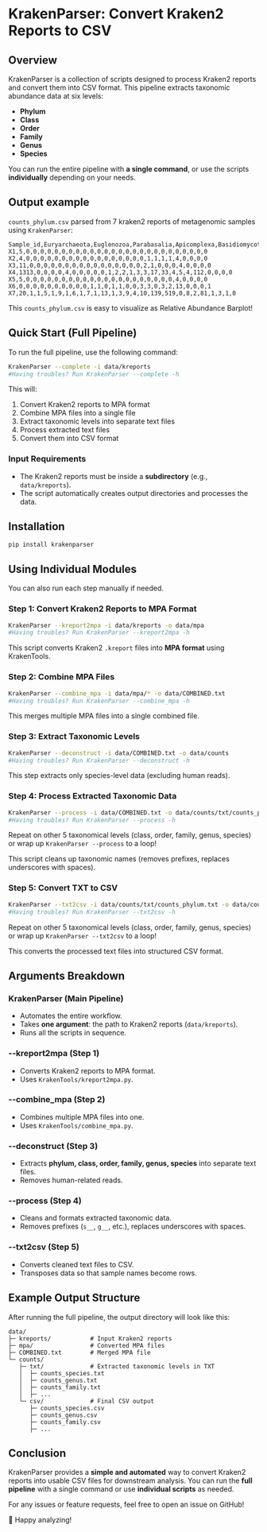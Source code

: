 # KrakenParser: Convert Kraken2 Reports to CSV

## Overview
KrakenParser is a collection of scripts designed to process Kraken2 reports and convert them into CSV format. This pipeline extracts taxonomic abundance data at six levels:
- **Phylum**
- **Class**
- **Order**
- **Family**
- **Genus**
- **Species**

You can run the entire pipeline with **a single command**, or use the scripts **individually** depending on your needs.

## Output example

`counts_phylum.csv` parsed from 7 kraken2 reports of metagenomic samples using `KrakenParser`:

```
Sample_id,Euryarchaeota,Euglenozoa,Parabasalia,Apicomplexa,Basidiomycota,Ascomycota,Acidobacteriota,Bdellovibrionota,Chlorobiota,Ignavibacteriota,Planctomycetota,Spirochaetota,Thermotogota,Fusobacteriota,Cyanobacteriota,Mycoplasmatota,Actinomycetota,Pseudomonadota,Bacteroidota,Deferribacterota,Campylobacterota,Thermodesulfobacteriota,Bacillota,Negarnaviricota,Nucleocytoviricota,Uroviricota,Peploviricota
X1,5,0,0,0,0,0,0,0,0,0,0,0,0,0,0,0,0,0,0,0,0,0,0,0,0,0,0
X2,4,0,0,0,0,0,0,0,0,0,0,0,0,0,0,0,0,0,1,1,1,1,4,0,0,0,0
X3,11,0,0,0,0,0,0,0,0,0,0,0,0,0,0,0,0,2,1,0,0,0,4,0,0,0,0
X4,1313,0,0,0,0,4,0,0,0,0,0,1,2,2,1,3,3,17,33,4,5,4,112,0,0,0,0
X5,5,0,0,0,0,0,0,0,0,0,0,0,0,0,0,0,0,0,0,0,0,0,4,0,0,0,0
X6,0,0,0,0,0,0,0,0,0,0,1,1,0,1,1,0,0,3,3,0,3,2,13,0,0,0,1
X7,20,1,1,5,1,9,1,6,1,7,1,13,1,3,9,4,10,139,519,0,8,2,81,1,3,1,0
```

This `counts_phylum.csv` is easy to visualize as Relative Abundance Barplot!

## Quick Start (Full Pipeline)
To run the full pipeline, use the following command:
```bash
KrakenParser --complete -i data/kreports
#Having troubles? Run KrakenParser --complete -h
```
This will:
1. Convert Kraken2 reports to MPA format
2. Combine MPA files into a single file
3. Extract taxonomic levels into separate text files
4. Process extracted text files
5. Convert them into CSV format

### **Input Requirements**
- The Kraken2 reports must be inside a **subdirectory** (e.g., `data/kreports`).
- The script automatically creates output directories and processes the data.

## Installation

```
pip install krakenparser
```

## Using Individual Modules
You can also run each step manually if needed.

### **Step 1: Convert Kraken2 Reports to MPA Format**
```bash
KrakenParser --kreport2mpa -i data/kreports -o data/mpa
#Having troubles? Run KrakenParser --kreport2mpa -h
```
This script converts Kraken2 `.kreport` files into **MPA format** using KrakenTools.

### **Step 2: Combine MPA Files**
```bash
KrakenParser --combine_mpa -i data/mpa/* -o data/COMBINED.txt
#Having troubles? Run KrakenParser --combine_mpa -h
```
This merges multiple MPA files into a single combined file.

### **Step 3: Extract Taxonomic Levels**
```bash
KrakenParser --deconstruct -i data/COMBINED.txt -o data/counts
#Having troubles? Run KrakenParser --deconstruct -h
```

This step extracts only species-level data (excluding human reads).

### **Step 4: Process Extracted Taxonomic Data**
```bash
KrakenParser --process -i data/COMBINED.txt -o data/counts/txt/counts_phylum.txt
#Having troubles? Run KrakenParser --process -h
```

Repeat on other 5 taxonomical levels (class, order, family, genus, species) or wrap up `KrakenParser --process` to a loop!

This script cleans up taxonomic names (removes prefixes, replaces underscores with spaces).

### **Step 5: Convert TXT to CSV**
```bash
KrakenParser --txt2csv -i data/counts/txt/counts_phylum.txt -o data/counts/csv/counts_phylum.csv
#Having troubles? Run KrakenParser --txt2csv -h
```
Repeat on other 5 taxonomical levels (class, order, family, genus, species) or wrap up `KrakenParser --txt2csv` to a loop!

This converts the processed text files into structured CSV format.

## Arguments Breakdown
### **KrakenParser** (Main Pipeline)
- Automates the entire workflow.
- Takes **one argument**: the path to Kraken2 reports (`data/kreports`).
- Runs all the scripts in sequence.

### **--kreport2mpa** (Step 1)
- Converts Kraken2 reports to MPA format.
- Uses `KrakenTools/kreport2mpa.py`.

### **--combine_mpa** (Step 2)
- Combines multiple MPA files into one.
- Uses `KrakenTools/combine_mpa.py`.

### **--deconstruct** (Step 3)
- Extracts **phylum, class, order, family, genus, species** into separate text files.
- Removes human-related reads.

### **--process** (Step 4)
- Cleans and formats extracted taxonomic data.
- Removes prefixes (`s__`, `g__`, etc.), replaces underscores with spaces.

### **--txt2csv** (Step 5)
- Converts cleaned text files to CSV.
- Transposes data so that sample names become rows.

## Example Output Structure
After running the full pipeline, the output directory will look like this:
```
data/
├─ kreports/           # Input Kraken2 reports
├─ mpa/                # Converted MPA files
├─ COMBINED.txt        # Merged MPA file
└─ counts/
   ├─ txt/             # Extracted taxonomic levels in TXT
   │  ├─ counts_species.txt
   │  ├─ counts_genus.txt
   │  ├─ counts_family.txt
   │  ├─ ...
   └─ csv/             # Final CSV output
      ├─ counts_species.csv
      ├─ counts_genus.csv
      ├─ counts_family.csv
      ├─ ...
```

## Conclusion
KrakenParser provides a **simple and automated** way to convert Kraken2 reports into usable CSV files for downstream analysis. You can run the **full pipeline** with a single command or use **individual scripts** as needed.

For any issues or feature requests, feel free to open an issue on GitHub!

🚀 Happy analyzing!
